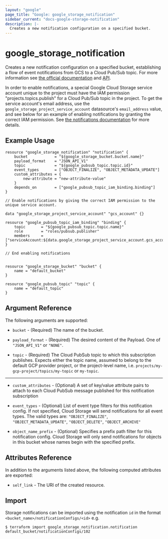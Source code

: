 ```yaml
---
layout: "google"
page_title: "Google: google_storage_notification"
sidebar_current: "docs-google-storage-notification"
description: |-
  Creates a new notification configuration on a specified bucket.
---
```


# google\_storage\_notification

Creates a new notification configuration on a specified bucket, establishing a flow of event notifications from GCS to a Cloud Pub/Sub topic.
 For more information see 
[the official documentation](https://cloud.google.com/storage/docs/pubsub-notifications) 
and 
[API](https://cloud.google.com/storage/docs/json_api/v1/notifications).

In order to enable notifications, a special Google Cloud Storage service account unique to the project
must have the IAM permission "projects.topics.publish" for a Cloud Pub/Sub topic in the project. To get the service
account's email address, use the `google_storage_project_service_account` datasource's `email_address` value, and see below
for an example of enabling notifications by granting the correct IAM permission. See
[the notifications documentation](https://cloud.google.com/storage/docs/gsutil/commands/notification) for more details.

## Example Usage

```hcl
resource "google_storage_notification" "notification" {
	bucket            = "${google_storage_bucket.bucket.name}"
	payload_format    = "JSON_API_V1"
	topic             = "${google_pubsub_topic.topic.id}"
	event_types       = ["OBJECT_FINALIZE", "OBJECT_METADATA_UPDATE"]
	custom_attributes = {
		new-attribute = "new-attribute-value"
	}
	depends_on        = ["google_pubsub_topic_iam_binding.binding"]
}

// Enable notifications by giving the correct IAM permission to the unique service account.

data "google_storage_project_service_account" "gcs_account" {}

resource "google_pubsub_topic_iam_binding" "binding" {
	topic       = "${google_pubsub_topic.topic.name}"
	role        = "roles/pubsub.publisher"
	members     = ["serviceAccount:${data.google_storage_project_service_account.gcs_account.email_address}"]
}

// End enabling notifications


resource "google_storage_bucket" "bucket" {
	name = "default_bucket"
}

resource "google_pubsub_topic" "topic" {
	name = "default_topic"
}
```

## Argument Reference

The following arguments are supported:

* `bucket` - (Required) The name of the bucket.

* `payload_format` - (Required) The desired content of the Payload. One of `"JSON_API_V1"` or `"NONE"`.

* `topic` - (Required) The Cloud PubSub topic to which this subscription publishes. Expects either the 
    topic name, assumed to belong to the default GCP provider project, or the project-level name, 
    i.e. `projects/my-gcp-project/topics/my-topic` or `my-topic`.
    
- - -

* `custom_attributes` - (Optional)  A set of key/value attribute pairs to attach to each Cloud PubSub message published for this notification subscription

* `event_types` - (Optional) List of event type filters for this notification config. If not specified, Cloud Storage will send notifications for all event types. The valid types are: `"OBJECT_FINALIZE"`, `"OBJECT_METADATA_UPDATE"`, `"OBJECT_DELETE"`, `"OBJECT_ARCHIVE"`

* `object_name_prefix` - (Optional) Specifies a prefix path filter for this notification config. Cloud Storage will only send notifications for objects in this bucket whose names begin with the specified prefix.

## Attributes Reference

In addition to the arguments listed above, the following computed attributes are
exported:

* `self_link` - The URI of the created resource.

## Import

Storage notifications can be imported using the notification `id` in the format `<bucket_name>/notificationConfigs/<id>` e.g.

```
$ terraform import google_storage_notification.notification default_bucket/notificationConfigs/102
```
